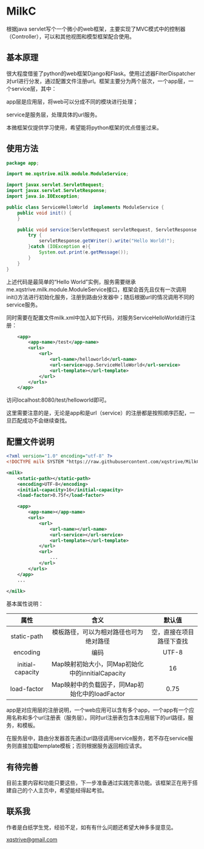 # MilkC

根据java servlet写个一个微小的web框架，主要实现了MVC模式中的控制器（Controller），可以和其他视图和模型框架配合使用。

## 基本原理
很大程度借鉴了python的web框架Django和Flask。使用过滤器FilterDispatcher对url进行分发，通过配置文件注册url。框架主要分为两个层次，一个app层，一个service层，其中：

app层是应用层，将web可以分成不同的模块进行处理；

service是服务层，处理具体的url服务。

本微框架仅提供学习使用，希望能将python框架的优点借鉴过来。

## 使用方法

```java
package app;

import me.xqstrive.milk.module.ModuleService;

import javax.servlet.ServletRequest;
import javax.servlet.ServletResponse;
import java.io.IOException;

public class ServiceHelloWorld  implements ModuleService {
    public void init() {
    }

    public void service(ServletRequest servletRequest, ServletResponse servletResponse) {
        try {
            servletResponse.getWriter().write("Hello World!");
        }catch (IOException e){
            System.out.print(e.getMessage());
        }
    }
}
```
上述代码是最简单的“Hello World”实例，服务需要继承me.xqstrive.milk.module.ModuleService接口，框架会首先且仅有一次调用init()方法进行初始化服务，注册到路由分发器中；随后根据url的情况调用不同的service服务。

同时需要在配置文件milk.xml中加入如下代码，对服务ServiceHelloWorld进行注册：
```xml
    <app>
        <app-name>/test</app-name>
        <urls>
            <url>
                <url-name>/helloworld</url-name>
                <url-service>app.ServiceHelloWorld</url-service>
                <url-template></url-template>
            </url>
        </urls>
    </app>
```
访问localhost:8080/test/helloworld即可。

这里需要注意的是，无论是app和是url（service）的注册都是按照顺序匹配，一旦匹配成功不会继续查找。

## 配置文件说明
```xml
<?xml version="1.0" encoding="utf-8" ?>
<!DOCTYPE milk SYSTEM "https://raw.githubusercontent.com/xqstrive/MilkC/master/milk_1_0.dtd">

<milk>
    <static-path></static-path>
    <encoding>UTF-8</encoding>
    <initial-capacity>16</initial-capacity>
    <load-factor>0.75f</load-factor>

    <app>
        <app-name></app-name>
        <urls>
            <url>
                <url-name></url-name>
                <url-service></url-service>
                <url-template></url-template>
            </url>
            <url>
                ...
            </url>
        </urls>
    </app>
    ...
    
</milk>
```
基本属性说明：

| 属性         |            含义 | 默认值             |
|:------------:|:---------------:|:------------------:|
| static-path | 模板路径，可以为相对路径也可为绝对路径        | 空，直接在项目路径下查找|
| encoding     | 编码            | UTF-8              |
| initial-capacity     | Map映射初始大小，同Map初始化中的innitialCapacity            | 16              |
| load-factor  | Map映射中的负载因子，同Map初始化中的loadFactor | 0.75              |

app是对应用层的注册说明，一个web应用可以含有多个app，一个app有一个应用名称和多个url注册表（服务层）。同时url注册表包含本应用层下的url路径，服务，和模板。

在服务层中，路由分发器首先通过url路径调用service服务，若不存在service服务则直接加载template模板；否则根据服务返回相应请求。

## 有待完善

目前主要内容和功能只要这些，下一步准备通过实践完善功能。该框架正在用于搭建自己的个人主页中，希望能经得起考验。

## 联系我

作者是白纸学生党，经验不足，如有有什么问题还希望大神多多提意见。

xqstrive@gmail.com

